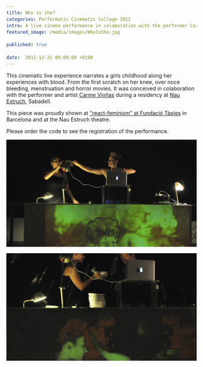 ```yaml
---
title: Who is she?
categories: Performatic Cinematic Collage 2012
intro: A live cinema performance in colaboration with the performer Carme Viñas. 
featured_image: /media/images/WhoIsShe.jpg

published: true

date:  2012-12-31 00:00:00 +0100
---
```



This cinematic live experience narrates a girls childhood along her experiences with blood. From the first scratch on her knee, over noce bleeding, menstruation and horror movies. It was conceived in colaboration with the performer and artist [Carme Vinñas](https://carmeperformer.weebly.com/performances.html) during a residency at [Nau Estruch](https://nauestruch.cat/), Sabadell.

This piece was proudly shown at ["react-feminism" at Fundació Tàpies](http://www.reactfeminism.org/prog_barcelona.php) in Barcelona and at the Nau Estruch theatre.

Please order the code to see the registration of the performance. 
  
![image](/media/images/who1a.jpg)   
 
![image](/media/images/who1.jpg)  



